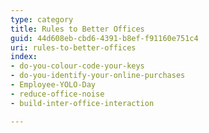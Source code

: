 ```yaml
---
type: category
title: Rules to Better Offices
guid: 44d608eb-cbd6-4391-b8ef-f91160e751c4
uri: rules-to-better-offices
index:
- do-you-colour-code-your-keys
- do-you-identify-your-online-purchases
- Employee-YOLO-Day
- reduce-office-noise
- build-inter-office-interaction

---
```



